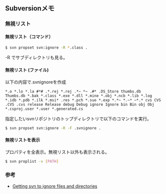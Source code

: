 ## Subversionメモ

### 無視リスト
#### 無視リスト（コマンド）
```bash
$ svn propset svn:ignore -R *.class .
```

-R でサブディレクトリも見る。

#### 無視リスト (ファイル)
以下の内容で.svnignoreを作成

```
*.o *.lo *.la #*# .*.rej *.rej .*~ *~ .#* .DS_Store thumbs.db Thumbs.db *.bak *.class *.exe *.dll *.mine *.obj *.ncb *.lib *.log *.idb *.pdb *.ilk *.msi* .res *.pch *.suo *.exp *.*~ *.~* ~*.* cvs CVS .CVS .cvs release Release debug Debug ignore Ignore bin Bin obj Obj *.csproj.user *.user *.generated.cs
```

指定したいsvnリポジトリのトップディレクトリで以下のコマンドを実行。

```bash
$ svn propset svn:ignore -R -F .svnignore .
```

#### 無視リストを表示
プロパティを全表示。無視リスト以外も表示される。
```bash
$ svn proplist -v [PATH]
```

### 参考
* [Getting svn to ignore files and directories](http://superchlorine.com/2013/08/getting-svn-to-ignore-files-and-directories/)
